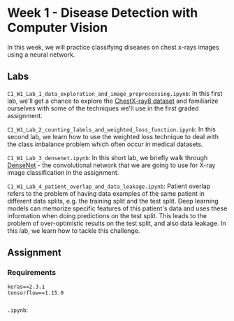 # Week 1 - Disease Detection with Computer Vision
In this week, we will practice classifying diseases on chest x-rays images using a neural network.

## Labs
`C1_W1_Lab_1_data_exploration_and_image_preprocessing.ipynb`: In this first lab, we'll get a chance to explore the [ChestX-ray8 dataset](https://arxiv.org/abs/1705.02315) and familiarize ourselves with some of the techniques we'll use in the first graded assignment.

`C1_W1_Lab_2_counting_labels_and_weighted_loss_function.ipynb`: In this second lab, we learn how to use the weighted loss technique to deal with the class imbalance problem which often occur in medical datasets. 

`C1_W1_Lab_3_densenet.ipynb`: In this short lab, we briefly walk through [DenseNet](https://arxiv.org/pdf/1608.06993.pdf) - the convolutional network that we are going to use for X-ray image classification in the assignment.

`C1_W1_Lab_4_patient_overlap_and_data_leakage.ipynb`: Patient overlap refers to the problem of having data examples of the same patient in different data splits, e.g. the training split and the test split. Deep learning models can memorize specific features of this patient's data and uses these information when doing predictions on the test split. This leads to the problem of over-optimistic results on the test split, and also data leakage. In this lab, we learn how to tackle this challenge.

## Assignment

### Requirements
`keras==2.3.1`  
`tensorflow==1.15.0`  

###
`.ipynb`: